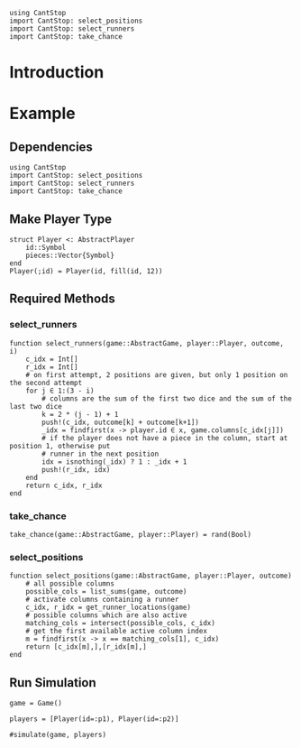 ```@setup example
using CantStop
import CantStop: select_positions
import CantStop: select_runners
import CantStop: take_chance
```

# Introduction 


# Example 

## Dependencies 

```@example example
using CantStop
import CantStop: select_positions
import CantStop: select_runners
import CantStop: take_chance
```

## Make Player Type

```@example example
struct Player <: AbstractPlayer
    id::Symbol
    pieces::Vector{Symbol}
end
Player(;id) = Player(id, fill(id, 12))
```

## Required Methods 

### select_runners 


```@example example
function select_runners(game::AbstractGame, player::Player, outcome, i)
    c_idx = Int[]
    r_idx = Int[]
    # on first attempt, 2 positions are given, but only 1 position on the second attempt
    for j ∈ 1:(3 - i)
        # columns are the sum of the first two dice and the sum of the last two dice 
        k = 2 * (j - 1) + 1
        push!(c_idx, outcome[k] + outcome[k+1])
        _idx = findfirst(x -> player.id ∈ x, game.columns[c_idx[j]])
        # if the player does not have a piece in the column, start at position 1, otherwise put
        # runner in the next position
        idx = isnothing(_idx) ? 1 : _idx + 1
        push!(r_idx, idx)
    end
    return c_idx, r_idx
end
```
### take_chance
```@example example
take_chance(game::AbstractGame, player::Player) = rand(Bool)

```

### select_positions

```@example example
function select_positions(game::AbstractGame, player::Player, outcome)
    # all possible columns
    possible_cols = list_sums(game, outcome)
    # activate columns containing a runner 
    c_idx, r_idx = get_runner_locations(game)
    # possible columns which are also active 
    matching_cols = intersect(possible_cols, c_idx)
    # get the first available active column index 
    m = findfirst(x -> x == matching_cols[1], c_idx)
    return [c_idx[m],],[r_idx[m],]
end
```

## Run Simulation 

```@example example
game = Game()

players = [Player(id=:p1), Player(id=:p2)]

#simulate(game, players)
```